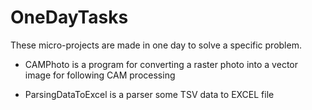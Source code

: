 # OneDayTasks
These micro-projects are made in one day to solve a specific problem.

- CAMPhoto is a program for converting a raster photo into a vector image for following CAM processing

- ParsingDataToExcel is a parser some TSV data to EXCEL file
